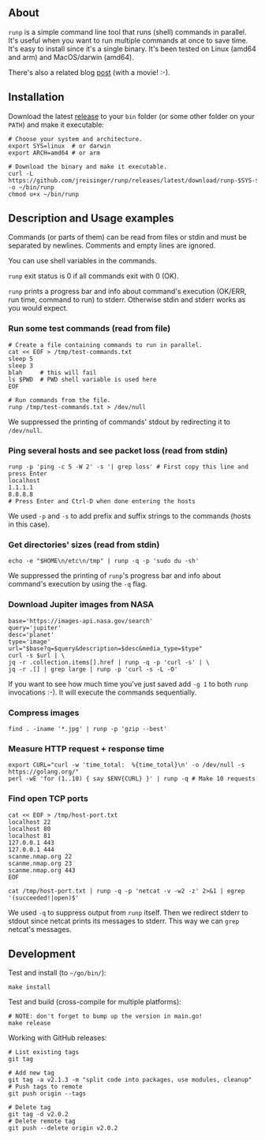 ## About

`runp` is a simple command line tool that runs (shell) commands in parallel. It's useful when you want to run multiple commands at once to save time. It's easy to install since it's a single binary. It's been tested on Linux (amd64 and arm) and MacOS/darwin (amd64).

There's also a related blog [post](https://jreisinger.github.io/blog2/posts/runp/) (with a movie! :-).

## Installation

Download the latest [release](https://github.com/jreisinger/runp/releases) to your `bin` folder (or some other folder on your `PATH`) and make it executable:

```
# Choose your system and architecture.
export SYS=linux  # or darwin
export ARCH=amd64 # or arm

# Download the binary and make it executable.
curl -L https://github.com/jreisinger/runp/releases/latest/download/runp-$SYS-$ARCH -o ~/bin/runp
chmod u+x ~/bin/runp
```

## Description and Usage examples

Commands (or parts of them) can be read from files or stdin and must be separated by newlines. Comments and empty lines are ignored.

You can use shell variables in the commands.

`runp` exit status is 0 if all commands exit with 0 (OK).

`runp` prints a progress bar and info about command's execution (OK/ERR, run time, command to run) to stderr. Otherwise stdin and stderr works as you would expect. 

### Run some test commands (read from file)

```
# Create a file containing commands to run in parallel.
cat << EOF > /tmp/test-commands.txt
sleep 5
sleep 3
blah     # this will fail
ls $PWD  # PWD shell variable is used here
EOF

# Run commands from the file.
runp /tmp/test-commands.txt > /dev/null
```

We suppressed the printing of commands' stdout by redirecting it to `/dev/null`.

### Ping several hosts and see packet loss (read from stdin)

```
runp -p 'ping -c 5 -W 2' -s '| grep loss' # First copy this line and press Enter
localhost
1.1.1.1
8.8.8.8
# Press Enter and Ctrl-D when done entering the hosts
```

We used `-p` and `-s` to add prefix and suffix strings to the commands (hosts in this case).

### Get directories' sizes (read from stdin)

```
echo -e "$HOME\n/etc\n/tmp" | runp -q -p 'sudo du -sh'
```

We suppressed the printing of `runp`'s progress bar and info about command's execution by using the `-q` flag.

### Download Jupiter images from NASA

```
base='https://images-api.nasa.gov/search'
query='jupiter'
desc='planet'
type='image'
url="$base?q=$query&description=$desc&media_type=$type"
curl -s $url | \
jq -r .collection.items[].href | runp -q -p 'curl -s' | \
jq -r .[] | grep large | runp -p 'curl -s -L -O'
```

If you want to see how much time you've just saved add `-g 1` to both `runp` invocations :-). It will execute the commands sequentially.

### Compress images

```
find . -iname '*.jpg' | runp -p 'gzip --best'
```

### Measure HTTP request + response time

```
export CURL="curl -w 'time_total:  %{time_total}\n' -o /dev/null -s https://golang.org/"
perl -wE 'for (1..10) { say $ENV{CURL} }' | runp -q # Make 10 requests
```

### Find open TCP ports

```
cat << EOF > /tmp/host-port.txt
localhost 22
localhost 80
localhost 81
127.0.0.1 443
127.0.0.1 444
scanme.nmap.org 22
scanme.nmap.org 23
scanme.nmap.org 443
EOF

cat /tmp/host-port.txt | runp -q -p 'netcat -v -w2 -z' 2>&1 | egrep '(succeeded!|open)$'
```

We used `-q` to suppress output from `runp` itself. Then we redirect stderr to stdout since netcat prints its messages to stderr. This way we can `grep` netcat's messages.

## Development

Test and install (to `~/go/bin/`):

```
make install
```

Test and build (cross-compile for multiple platforms):

```
# NOTE: don't forget to bump up the version in main.go!
make release
```

Working with GitHub releases:

```
# List existing tags
git tag

# Add new tag
git tag -a v2.1.3 -m "split code into packages, use modules, cleanup"
# Push tags to remote
git push origin --tags

# Delete tag
git tag -d v2.0.2
# Delete remote tag
git push --delete origin v2.0.2
```
